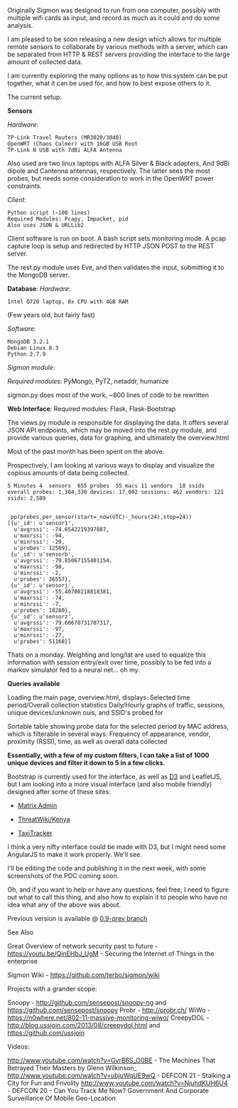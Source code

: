 Originally Sigmon was designed to run from one computer, possibly with multiple wifi cards as input, and record as much as it could and do some analysis.

I am pleased to be soon releasing a new design which allows for multiple remote sensors to collaborate by various methods with a server, which can be separated from HTTP &amp; REST servers providing the interface to the large amount of collected data.

I am currently exploring the many options as to how this system can be put together, what it can be used for, and how to best expose others to it.

The current setup:

**Sensors**

*Hardware*:

    TP-Link Travel Routers (MR3020/3040)
    OpenWRT (Chaos Calmer) with 16GB USB Root
    TP-Link N USB with 7dBi ALFA Antenna
    

Also used are two linux laptops with ALFA Silver & Black adapters,
And 9dBi dipole and Cantenna antennas, respectively. The latter
sees the most probes, but needs some consideration to work in the
OpenWRT power constraints.

*Client*:

    Python script (~100 lines)
    Required Modules: Pcapy, Impacket, pid
    Also uses JSON & URLLib2

Client software is run on boot. A bash script sets monitoring mode.
A pcap capture loop is setup and redirected by HTTP JSON POST
to the REST server. 

The rest.py module uses Eve, and then validates the input,
submitting it to the MongoDB server.

**Database**:
*Hardware*:

    Intel Q720 laptop, 8x CPU with 4GB RAM
(Few years old, but fairly fast)

*Software*:

    MongoDB 3.2.1
    Debian Linux 8.3
    Python 2.7.9
    
*Sigmon module*:

*Required modules*: PyMongo, PyTZ, netaddr, humanize

sigmon.py does most of the work, ~800 lines of code to be rewritten

**Web Interface**:
    Required modules: Flask, Flask-Bootstrap

The views.py module is responsible for displaying the data.
It offers several JSON API endpoints, which may be moved into
the rest.py module, and provide various queries, data for graphing,
and ultimately the overview.html


Most of the past month has been spent on the above.

Prospectively, I am looking at various ways to display and visualize the copious amounts of data being collected.

    5 Minutes 4  sensors  655 probes  55 macs 11 vendors  18 ssids
    overall probes: 1,304,330 devices: 17,002 sessions: 462 vendors: 121 ssids: 2,589


     pp(probes_per_sensor(start=_now(UTC)-_hours(24),stop=24))
    [{u'_id': u'sensor1',
      u'avgrssi': -74.6542219397887,
      u'maxrssi': -94,
      u'minrssi': -29,
      u'probes': 12589},
     {u'_id': u'sensorb',
      u'avgrssi': -79.85067155401154,
      u'maxrssi': -98,
      u'minrssi': -2,
      u'probes': 36557},
     {u'_id': u'sensorj',
      u'avgrssi': -55.40700218818381,
      u'maxrssi': -74,
      u'minrssi': -7,
      u'probes': 18280},
     {u'_id': u'sensorz',
      u'avgrssi': -79.60670731707317,
      u'maxrssi': -97,
      u'minrssi': -27,
      u'probes': 51168}]


Thats on a monday. Weighting and long/lat are used to equalize this information with session entry/exit over time, possibly to be fed into a markov simulator fed to a neural net... oh my.


**Queries available**

Loading the main page, overview.html, displays:
    Selected time period/Overall collection statistics
    Daily/Hourly graphs of traffic, sessions, unique devices/unknown ouis, and SSID's probed for

Sortable table showing probe data for the selected period by MAC address, which is filterable in several ways:
    Frequency of appearance, vendor, proximity (RSSI), time, as well as overall data collected


**Essentially, with a few of my custom filters, I can take a list of 1000 unique devices and filter it down to 5 in a few clicks.**


Bootstrap is currently used for the interface, as well as [D3](https://github.com/d3/d3/wiki/Gallery) and LeafletJS, but I am looking into a more visual interface (and also mobile friendly) designed after some of these sites:

* [Matrix Admin](http://themedesigner.in/demo/matrix-admin/index.html)

* [ThreatWiki/Kenya](http://vast-journey-7849.herokuapp.com/kenyavisualization)

* [TaxiTracker](http://chriswhong.com/open-data/taxi-techblog-2-leaflet-d3-and-other-frontend-fun/)

I think a very nifty interface could be made with D3, but I might need some AngularJS to make it work properly. We'll see.

I'll be editing the code and publishing it in the next week, with some screenshots of the POC coming soon.

Oh, and if you want to help or have any questions, feel free, I need to figure out what to call this thing, and also how to explain it to people who have *no* idea what any of the above was about.

Previous version is available @ [0.9-prev branch](https://github.com/terbo/sigmon/tree/2.9-prev) 


See Also


Great Overview of network security past to future -
https://youtu.be/QjnEHbJ_UgM - Securing the Internet of Things in the enterprise


Sigmon Wiki - https://github.com/terbo/sigmon/wiki

Projects with a grander scope:

Snoopy - http://github.com/sensepost/snoopy-ng and https://github.com/sensepost/snoopy
Probr - http://probr.ch/
WiWo - https://n0where.net/802-11-massive-monitoring-wiwo/
CreepyDOL - http://blog.ussjoin.com/2013/08/creepydol.html and https://github.com/ussjoin



Videos:

http://www.youtube.com/watch?v=GvrB6S_O0BE - The Machines That Betrayed Their Masters by Glenn Wilkinson_
http://www.youtube.com/watch?v=ubjuWqUE9wQ - DEFCON 21 - Stalking a City for Fun and Frivolity
http://www.youtube.com/watch?v=NjuhdKUH6U4 - DEFCON 20 - Can You Track Me Now? Government And Corporate Surveillance Of Mobile Geo-Location




